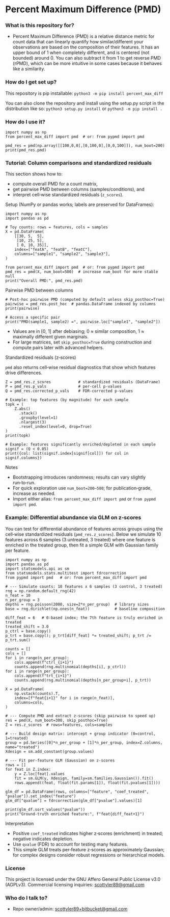# Percent Maximum Difference (PMD)

### What is this repository for? ###

* Percent Maximum Difference (PMD) is a relative distance metric for count data that can linearly quantify how similar/different your observations are based on the composition of their features. It has an upper bound of 1 when completely different, and is centered (not bounded) around 0. You can also subtract it from 1 to get reverse PMD (rPMD), which can be more intuitive in some cases because it behaves like a similarity.

### How do I get set up? ###

This repository is pip installable:
`python3 -m pip install percent_max_diff`

You can also clone the repository and install using the setup.py script in the distribution like so:
`python3 setup.py install`
or
`python3 -m pip install .`


### How do I use it? ###

```
import numpy as np
from percent_max_diff import pmd  # or: from pypmd import pmd

pmd_res = pmd(np.array([[100,0,0],[0,100,0],[0,0,100]]), num_boot=200)
print(pmd_res.pmd)
```

### Tutorial: Column comparisons and standardized residuals

This section shows how to:
- compute overall PMD for a count matrix,
- get pairwise PMD between columns (samples/conditions), and
- interpret cell‑wise standardized residuals (`z_scores`).

Setup (NumPy or pandas works; labels are preserved for DataFrames):

```
import numpy as np
import pandas as pd

# Toy counts: rows = features, cols = samples
X = pd.DataFrame(
    [[30, 5,  5],
     [10, 25, 5],
     [ 0, 10, 35]],
    index=["featA", "featB", "featC"],
    columns=["sample1", "sample2", "sample3"],
)

from percent_max_diff import pmd  # or: from pypmd import pmd
pmd_res = pmd(X, num_boot=500)  # increase num_boot for more stable null
print("Overall PMD:", pmd_res.pmd)
```

Pairwise PMD between columns

```
# Post-hoc pairwise PMD (computed by default unless skip_posthoc=True)
pairwise = pmd_res.post_hoc  # pandas.DataFrame indexed by columns
print(pairwise)

# Access a specific pair
print("PMD(sample1, sample2) =", pairwise.loc["sample1", "sample2"])
```

- Values are in [0, 1] after debiasing; 0 ≈ similar composition, 1 ≈ maximally different given marginals.
- For large matrices, set `skip_posthoc=True` during construction and compute pairs later with advanced helpers.

Standardized residuals (z‑scores)

`pmd` also returns cell‑wise residual diagnostics that show which features drive differences.

```
Z = pmd_res.z_scores            # standardized residuals (DataFrame)
P = pmd_res.p_vals              # per-cell p-values
Q = pmd_res.corrected_p_vals    # FDR-corrected p-values

# Example: top features (by magnitude) for each sample
topk = (
    Z.abs()
      .stack()
      .groupby(level=1)
      .nlargest(3)
      .reset_index(level=0, drop=True)
)
print(topk)

# Example: features significantly enriched/depleted in each sample
signif = (Q < 0.05)
print({col: list(signif.index[signif[col]]) for col in signif.columns})
```

Notes
- Bootstrapping introduces randomness; results can vary slightly run‑to‑run.
- For quick exploration use `num_boot=200–500`; for publication‑grade, increase as needed.
- Import either alias: `from percent_max_diff import pmd` or `from pypmd import pmd`.

### Example: Differential abundance via GLM on z‑scores

You can test for differential abundance of features across groups using the cell‑wise standardized residuals (`pmd_res.z_scores`). Below we simulate 10 features across 6 samples (3 untreated, 3 treated) where one feature is enriched in the treated group, then fit a simple GLM with Gaussian family per feature.

```
import numpy as np
import pandas as pd
import statsmodels.api as sm
from statsmodels.stats.multitest import fdrcorrection
from pypmd import pmd   # or: from percent_max_diff import pmd

# --- Simulate counts: 10 features x 6 samples (3 control, 3 treated)
rng = np.random.default_rng(42)
n_feat = 10
n_per_group = 3
depths = rng.poisson(2000, size=2*n_per_group)  # library sizes
base = rng.dirichlet(np.ones(n_feat))           # baseline composition

diff_feat = 6   # 0-based index; the 7th feature is truly enriched in treated
treated_shift = 3.0
p_ctrl = base.copy()
p_trt = base.copy(); p_trt[diff_feat] *= treated_shift; p_trt /= p_trt.sum()

counts = []
cols = []
for i in range(n_per_group):
    cols.append(f"ctrl_{i+1}")
    counts.append(rng.multinomial(depths[i], p_ctrl))
for i in range(n_per_group):
    cols.append(f"trt_{i+1}")
    counts.append(rng.multinomial(depths[n_per_group+i], p_trt))

X = pd.DataFrame(
    np.vstack(counts).T,
    index=[f"feat{i+1}" for i in range(n_feat)],
    columns=cols,
)

# --- Compute PMD and extract z-scores (skip pairwise to speed up)
res = pmd(X, num_boot=300, skip_posthoc=True)
Z = res.z_scores  # rows=features, cols=samples

# --- Build design matrix: intercept + group indicator (0=control, 1=treated)
group = pd.Series([0]*n_per_group + [1]*n_per_group, index=Z.columns, name="treated")
Xdesign = sm.add_constant(group.values)

# --- Fit per-feature GLM (Gaussian) on z-scores
rows = []
for feat in Z.index:
    y = Z.loc[feat].values
    fit = sm.GLM(y, Xdesign, family=sm.families.Gaussian()).fit()
    rows.append((feat, float(fit.params[1]), float(fit.pvalues[1])))

glm_df = pd.DataFrame(rows, columns=["feature", "coef_treated", "pvalue"]).set_index("feature")
glm_df["qvalue"] = fdrcorrection(glm_df["pvalue"].values)[1]

print(glm_df.sort_values("pvalue"))
print("Ground-truth enriched feature:", f"feat{diff_feat+1}")
```

Interpretation
- Positive `coef_treated` indicates higher z‑scores (enrichment) in treated; negative indicates depletion.
- Use `qvalue` (FDR) to account for testing many features.
- This simple GLM treats per‑feature z‑scores as approximately Gaussian; for complex designs consider robust regressions or hierarchical models.

### License ###
This project is licensed under the GNU Affero General Public License v3.0 (AGPLv3). Commercial licensing inquiries: scottyler89@gmail.com

### Who do I talk to? ###

* Repo owner/admin: scottyler89+bitbucket@gmail.com
